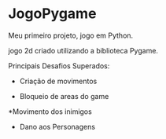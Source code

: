 # JogoPygame

Meu primeiro projeto, jogo em Python.

jogo 2d criado utilizando a biblioteca Pygame.

Principais Desafios Superados:

* Criação de movimentos

* Bloqueio de areas do game

*Movimento dos inimigos

* Dano aos Personagens
